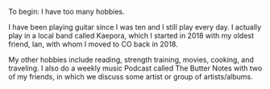 To begin:
I have too many hobbies.

I have been playing guitar since I was ten and I still play every day. I actually
play in a local band called Kaepora, which I started in 2018 with my oldest
friend, Ian, with whom I moved to CO back in 2018.

My other hobbies include reading, strength training, movies, cooking, and traveling. 
I also do a weekly music Podcast called The Butter Notes with two of my friends,
in which we discuss some artist or group of artists/albums.
